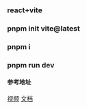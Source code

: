 ### react+vite

### pnpm init vite@latest

### pnpm  i

### pnpm  run dev

#### 参考地址

[视频](https://www.bilibili.com/video/BV1Z44y1K7Fj?p=115)
[文档](https://gitee.com/react-cp/react-pc-doc/blob/master/4.pc%E9%A1%B9%E7%9B%AE%E6%96%87%E6%A1%A3/react-%E6%9E%81%E5%AE%A2%E5%9B%AD.md#2-%E5%88%9B%E5%BB%BA%E8%A1%A8%E5%8D%95%E7%BB%93%E6%9E%84)
